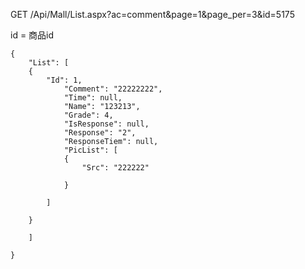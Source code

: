 GET /Api/Mall/List.aspx?ac=comment&page=1&page_per=3&id=5175

id = 商品id
```
{
    "List": [
    {
        "Id": 1,
            "Comment": "22222222",
            "Time": null,
            "Name": "123213",
            "Grade": 4,
            "IsResponse": null,
            "Response": "2",
            "ResponseTiem": null,
            "PicList": [
            {
                "Src": "222222"

            }

        ]

    }

    ]

}
```
